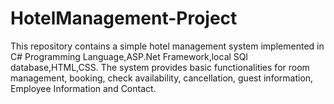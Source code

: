 # HotelManagement-Project
This repository contains a simple hotel management system implemented in C# Programming Language,ASP.Net Framework,local SQl database,HTML,CSS. The system provides basic functionalities for room management, booking, check availability, cancellation, guest information, Employee Information and Contact.  
